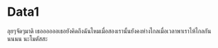 # Data1
ลุยๆจัดๆมาดิ
เธออออออเธอยังคิดถึงฉันไหมเมื่อสองเรานั้นยังคงห่างไกลเมื่อเวลาพาเราไห้ไกลกันนนนน
นะโมตัสสะ
